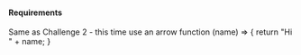 #### Requirements
Same as Challenge 2 - this time use an arrow function
(name) => {
return "Hi " + name;
}
